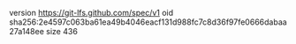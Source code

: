 version https://git-lfs.github.com/spec/v1
oid sha256:2e4597c063ba61ea49b4046eacf131d988fc7c8d36f97fe0666dabaa27a148ee
size 436
